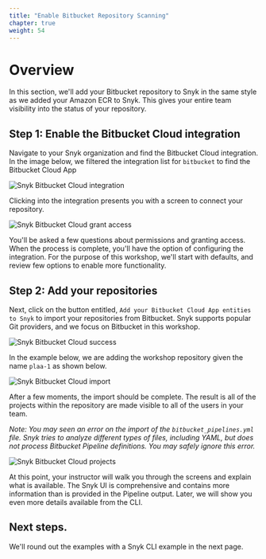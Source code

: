 ```yaml
---
title: "Enable Bitbucket Repository Scanning"
chapter: true
weight: 54
---
```


# Overview
In this section, we'll add your Bitbucket repository to Snyk in the same style as we added your Amazon ECR to Snyk.  This gives your entire team visibility into the status of your repository.

## Step 1: Enable the Bitbucket Cloud integration

Navigate to your Snyk organization and find the Bitbucket Cloud integration.  In the image below, we filtered the integration list for `bitbucket` to find the Bitbucket Cloud App

![Snyk Bitbucket Cloud integration](/images/snyk-atlassian-integration.png)

Clicking into the integration presents you with a screen to connect your repository.

![Snyk Bitbucket Cloud grant access](/images/snyk-atlassian-integration-grant-access.png)

You'll be asked a few questions about permissions and granting access.  When the process is complete, you'll have the option of configuring the integration.  For the purpose of this workshop, we'll start with defaults, and review few options to enable more functionality.

## Step 2: Add your repositories

Next, click on the button entitled, `Add your Bitbucket Cloud App entities to Snyk` to import your repositories from Bitbucket.  Snyk supports popular Git providers, and we focus on Bitbucket in this workshop.  

![Snyk Bitbucket Cloud success](/images/snyk-atlassian-integration-success.png)

In the example below, we are adding the workshop repository given the name `plaa-1` as shown below.

![Snyk Bitbucket Cloud import](/images/snyk-atlassian-integration-import-repositories.png)

After a few moments, the import should be complete.  The result is all of the projects within the repository are made visible to all of the users in your team.

_Note: You may seen an error on the import of the `bitbucket_pipelines.yml` file.  Snyk tries to analyze different types of files, including YAML, but does not process Bitbucket Pipeline definitions.  You may safely ignore this error._

![Snyk Bitbucket Cloud projects](/images/snyk-atlassian-integration-projects.png)

At this point, your instructor will walk you through the screens and explain what is available.  The Snyk UI is comprehensive and contains more information than is provided in the Pipeline output.  Later, we will show you even more details available from the CLI.

## Next steps.

We'll round out the examples with a Snyk CLI example in the next page.
